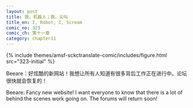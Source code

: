 ```yaml
---
layout: post
title: 我，机器人；我，尖叫
title_en: I, Robot; I, Scream
comic_no: 323
comic_ch: 第十一章
category: chapter11
---
```

{% include themes/amsf-sckctranslate-comic/includes/figure.html src="323-initial" %}

Beeare：好炫酷的新网站！我想让所有人知道有很多背后工作正在进行中。论坛很快就会恢复的！

Beeare: Fancy new website! I want everyone to know that there is a lot of behind the scenes work going on. The forums will return soon!
